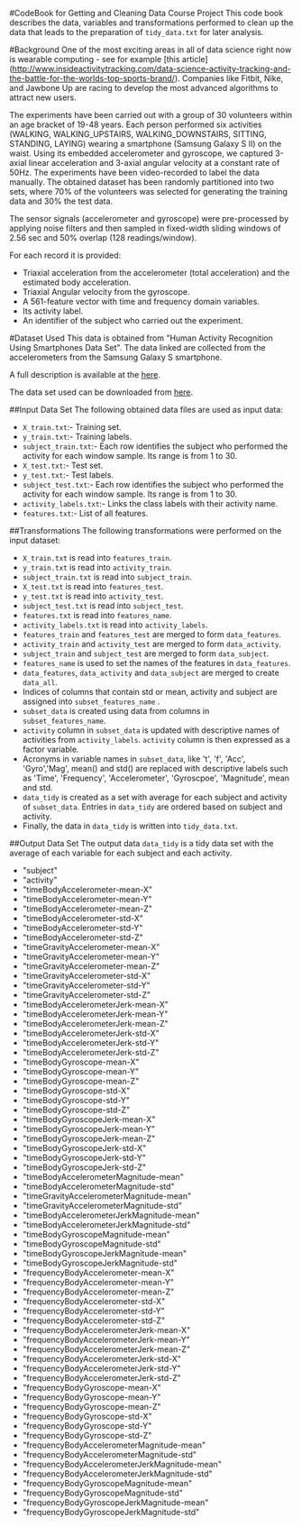 #CodeBook for Getting and Cleaning Data Course Project
This code book describes the data, variables and transformations performed to clean up the data that leads to the preparation of `tidy_data.txt` for later analysis.

#Background
One of the most exciting areas in all of data science right now is wearable computing - see for example [this article] (http://www.insideactivitytracking.com/data-science-activity-tracking-and-the-battle-for-the-worlds-top-sports-brand/).  Companies like Fitbit, Nike, and Jawbone Up are racing to develop the most advanced algorithms to attract new users. 

The experiments have been carried out with a group of 30 volunteers within an age bracket of 19-48 years.  Each person performed six activities (WALKING, WALKING_UPSTAIRS, WALKING_DOWNSTAIRS, SITTING, STANDING, LAYING) wearing a smartphone (Samsung Galaxy S II) on the waist.  Using its embedded accelerometer and gyroscope, we captured 3-axial linear acceleration and 3-axial angular velocity at a constant rate of 50Hz.  The experiments have been video-recorded to label the data manually.  The obtained dataset has been randomly partitioned into two sets, where 70% of the volunteers was selected for generating the training data and 30% the test data. 

The sensor signals (accelerometer and gyroscope) were pre-processed by applying noise filters and then sampled in fixed-width sliding windows of 2.56 sec and 50% overlap (128 readings/window). 

For each record it is provided:
- Triaxial acceleration from the accelerometer (total acceleration) and the estimated body acceleration.
- Triaxial Angular velocity from the gyroscope. 
- A 561-feature vector with time and frequency domain variables. 
- Its activity label. 
- An identifier of the subject who carried out the experiment.

#Dataset Used
This data is obtained from "Human Activity Recognition Using Smartphones Data Set".  The data linked are collected from the accelerometers from the Samsung Galaxy S smartphone.  

A full description is available at the [here](http://archive.ics.uci.edu/ml/datasets/Human+Activity+Recognition+Using+Smartphones).

The data set used can be downloaded from [here](https://d396qusza40orc.cloudfront.net/getdata%2Fprojectfiles%2FUCI%20HAR%20Dataset.zip).

##Input Data Set
The following obtained data files are used as input data:
- `X_train.txt`:- Training set.
- `y_train.txt`:- Training labels.
- `subject_train.txt`:- Each row identifies the subject who performed the activity for each window sample.  Its range is from 1 to 30.
- `X_test.txt`:- Test set.
- `y_test.txt`:- Test labels.
- `subject_test.txt`:- Each row identifies the subject who performed the activity for each window sample.  Its range is from 1 to 30.
- `activity_labels.txt`:- Links the class labels with their activity name.
- `features.txt`:- List of all features.

##Transformations
The following transformations were performed on the input dataset:
- `X_train.txt` is read into `features_train`.
- `y_train.txt` is read into `activity_train`.
- `subject_train.txt` is read into `subject_train`.
- `X_test.txt` is read into `features_test`.
- `y_test.txt` is read into `activity_test`.
- `subject_test.txt` is read into `subject_test`.
- `features.txt` is read into `features_name`.
- `activity_labels.txt` is read into `activity_labels`.
- `features_train` and `features_test` are merged to form `data_features`.
- `activity_train` and `activity_test` are merged to form `data_activity`.
- `subject_train` and `subject_test` are merged to form `data_subject`.
- `features_name` is used to set the names of the features in `data_features`.
- `data_features`, `data_activity` and `data_subject` are merged to create `data_all`.
- Indices of columns that contain std or mean, activity and subject are assigned into `subset_features_name` .
- `subset_data` is created using data from columns in `subset_features_name`.
- `activity` column in `subset_data` is updated with descriptive names of activities from `activity_labels`.  `activity` column is then expressed as a factor variable.
- Acronyms in variable names in `subset_data`, like 't', 'f', 'Acc', 'Gyro','Mag', mean() and std() are replaced with descriptive labels such as 'Time', 'Frequency', 'Accelerometer', 'Gyroscpoe', 'Magnitude', mean and std.
- `data_tidy` is created as a set with average for each subject and activity of `subset_data`.  Entries in `data_tidy` are ordered based on subject and activity.
- Finally, the data in `data_tidy` is written into `tidy_data.txt`.

##Output Data Set
The output data `data_tidy` is a tidy data set with the average of each variable for each subject and each activity.
* "subject" 
* "activity" 
* "timeBodyAccelerometer-mean-X" 
* "timeBodyAccelerometer-mean-Y" 
* "timeBodyAccelerometer-mean-Z" 
* "timeBodyAccelerometer-std-X" 
* "timeBodyAccelerometer-std-Y" 
* "timeBodyAccelerometer-std-Z" 
* "timeGravityAccelerometer-mean-X" 
* "timeGravityAccelerometer-mean-Y" 
* "timeGravityAccelerometer-mean-Z" 
* "timeGravityAccelerometer-std-X" 
* "timeGravityAccelerometer-std-Y" 
* "timeGravityAccelerometer-std-Z" 
* "timeBodyAccelerometerJerk-mean-X" 
* "timeBodyAccelerometerJerk-mean-Y" 
* "timeBodyAccelerometerJerk-mean-Z" 
* "timeBodyAccelerometerJerk-std-X" 
* "timeBodyAccelerometerJerk-std-Y" 
* "timeBodyAccelerometerJerk-std-Z" 
* "timeBodyGyroscope-mean-X" 
* "timeBodyGyroscope-mean-Y" 
* "timeBodyGyroscope-mean-Z" 
* "timeBodyGyroscope-std-X" 
* "timeBodyGyroscope-std-Y" 
* "timeBodyGyroscope-std-Z" 
* "timeBodyGyroscopeJerk-mean-X" 
* "timeBodyGyroscopeJerk-mean-Y" 
* "timeBodyGyroscopeJerk-mean-Z" 
* "timeBodyGyroscopeJerk-std-X" 
* "timeBodyGyroscopeJerk-std-Y" 
* "timeBodyGyroscopeJerk-std-Z" 
* "timeBodyAccelerometerMagnitude-mean" 
* "timeBodyAccelerometerMagnitude-std" 
* "timeGravityAccelerometerMagnitude-mean" 
* "timeGravityAccelerometerMagnitude-std" 
* "timeBodyAccelerometerJerkMagnitude-mean" 
* "timeBodyAccelerometerJerkMagnitude-std" 
* "timeBodyGyroscopeMagnitude-mean" 
* "timeBodyGyroscopeMagnitude-std" 
* "timeBodyGyroscopeJerkMagnitude-mean" 
* "timeBodyGyroscopeJerkMagnitude-std" 
* "frequencyBodyAccelerometer-mean-X" 
* "frequencyBodyAccelerometer-mean-Y" 
* "frequencyBodyAccelerometer-mean-Z" 
* "frequencyBodyAccelerometer-std-X" 
* "frequencyBodyAccelerometer-std-Y" 
* "frequencyBodyAccelerometer-std-Z" 
* "frequencyBodyAccelerometerJerk-mean-X" 
* "frequencyBodyAccelerometerJerk-mean-Y" 
* "frequencyBodyAccelerometerJerk-mean-Z" 
* "frequencyBodyAccelerometerJerk-std-X" 
* "frequencyBodyAccelerometerJerk-std-Y" 
* "frequencyBodyAccelerometerJerk-std-Z" 
* "frequencyBodyGyroscope-mean-X" 
* "frequencyBodyGyroscope-mean-Y" 
* "frequencyBodyGyroscope-mean-Z" 
* "frequencyBodyGyroscope-std-X" 
* "frequencyBodyGyroscope-std-Y" 
* "frequencyBodyGyroscope-std-Z" 
* "frequencyBodyAccelerometerMagnitude-mean" 
* "frequencyBodyAccelerometerMagnitude-std" 
* "frequencyBodyAccelerometerJerkMagnitude-mean" 
* "frequencyBodyAccelerometerJerkMagnitude-std" 
* "frequencyBodyGyroscopeMagnitude-mean" 
* "frequencyBodyGyroscopeMagnitude-std" 
* "frequencyBodyGyroscopeJerkMagnitude-mean" 
* "frequencyBodyGyroscopeJerkMagnitude-std"
